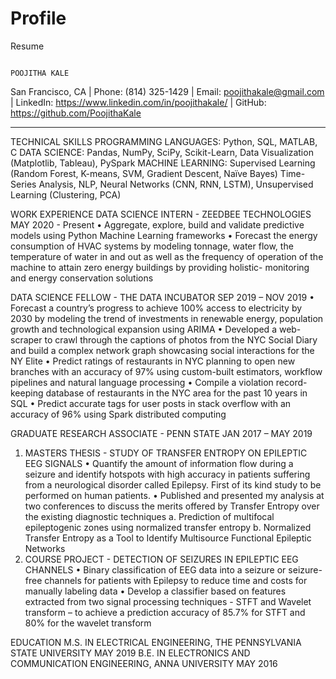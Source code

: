 # Profile
Resume

                                                                       POOJITHA KALE

San Francisco, CA | Phone: (814) 325-1429 | Email: poojithakale@gmail.com | LinkedIn: https://www.linkedin.com/in/poojithakale/ | GitHub: https://github.com/PoojithaKale
___________________________________________________________________________________________________________________________________________________________________________
TECHNICAL SKILLS 
PROGRAMMING LANGUAGES: Python, SQL, MATLAB, C 
DATA SCIENCE: Pandas, NumPy, SciPy, Scikit-Learn, Data Visualization (Matplotlib, Tableau), PySpark 
MACHINE LEARNING: Supervised Learning (Random Forest, K-means, SVM, Gradient Descent, Naïve Bayes) Time-Series Analysis, NLP, Neural Networks (CNN, RNN, LSTM), Unsupervised Learning (Clustering, PCA)


WORK EXPERIENCE
DATA SCIENCE INTERN - ZEEDBEE TECHNOLOGIES                                                                                                                     MAY 2020 - Present
• Aggregate, explore, build and validate predictive models using Python Machine Learning frameworks 
• Forecast the energy consumption of HVAC systems by modeling tonnage, water flow, the temperature of water in and out as well as the frequency of operation of the machine to attain zero energy buildings by providing holistic- monitoring and energy conservation solutions

DATA SCIENCE FELLOW - THE DATA INCUBATOR                                                                                                                      SEP 2019 – NOV 2019
• Forecast a country’s progress to achieve 100% access to electricity by 2030 by modeling the trend of investments in renewable energy, population growth and technological expansion using ARIMA
• Developed a web-scraper to crawl through the captions of photos from the NYC Social Diary and build a complex network graph showcasing social interactions for the NY Elite
• Predict ratings of restaurants in NYC planning to open new branches with an accuracy of 97% using custom-built estimators, workflow pipelines and natural language processing
• Compile a violation record-keeping database of restaurants in the NYC area for the past 10 years in SQL
• Predict accurate tags for user posts in stack overflow with an accuracy of 96% using Spark distributed computing

GRADUATE RESEARCH ASSOCIATE - PENN STATE                                                                                                                      JAN 2017 – MAY 2019 
1. MASTERS THESIS - STUDY OF TRANSFER ENTROPY ON EPILEPTIC EEG SIGNALS 
• Quantify the amount of information flow during a seizure and identify hotspots with high accuracy in patients suffering from a neurological disorder called Epilepsy. First of its kind study to be performed on human patients. 
• Published and presented my analysis at two conferences to discuss the merits offered by Transfer Entropy over the existing diagnostic techniques a. Prediction of multifocal epileptogenic zones using normalized transfer entropy b. Normalized Transfer Entropy as a Tool to Identify Multisource Functional Epileptic Networks
2. COURSE PROJECT - DETECTION OF SEIZURES IN EPILEPTIC EEG CHANNELS
• Binary classification of EEG data into a seizure or seizure-free channels for patients with Epilepsy to reduce time and costs for manually labeling data
• Develop a classifier based on features extracted from two signal processing techniques - STFT and Wavelet transform – to achieve a prediction accuracy of 85.7% for STFT and 80% for the wavelet transform

EDUCATION
M.S. IN ELECTRICAL ENGINEERING, THE PENNSYLVANIA STATE UNIVERSITY                                                                                                        MAY 2019
B.E. IN ELECTRONICS AND COMMUNICATION ENGINEERING, ANNA UNIVERSITY                                                                                                       MAY 2016
